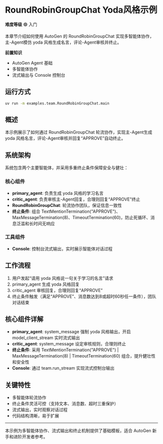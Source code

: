 # RoundRobinGroupChat Yoda风格示例

**难度等级** 🟢 入门

本章节介绍如何使用 AutoGen 的 RoundRobinGroupChat 实现多智能体协作，主-Agent模仿 yoda 风格生成名言，评论-Agent审核并终止。

**前置知识**
- AutoGen Agent 基础
- 多智能体协作
- 流式输出与 Console 控制台

## 运行方式
```bash
uv run -m examples.team.RoundRobinGroupChat.main
```

## 概述
本示例展示了如何通过 RoundRobinGroupChat 轮流协作，实现主-Agent生成 yoda 风格名言，评论-Agent审核并回复“APPROVE”自动终止。

## 系统架构
系统包含两个主要智能体，并采用多重终止条件保障安全与健壮：

### 核心组件
- **primary_agent**: 负责生成 yoda 风格的学习名言
- **critic_agent**: 负责审核主-Agent回复，合理则回复“APPROVE”终止
- **RoundRobinGroupChat**: 轮流协作团队，保证信息一致性
- **终止条件**: 组合 TextMentionTermination("APPROVE")、MaxMessageTermination(8)、TimeoutTermination(60)，防止死循环、消息泛滥和长时间无响应

### 工具组件
- **Console**: 控制台流式输出，实时展示智能体对话过程

## 工作流程
1. 用户发起“请用 yoda 风格说一句关于学习的名言”请求
2. primary_agent 生成 yoda 风格回复
3. critic_agent 审核回复，合理则回复“APPROVE”
4. 终止条件触发（满足“APPROVE”、消息数达到8或超时60秒任一条件），团队对话结束

## 核心组件详解
- **primary_agent**: system_message 强制 yoda 风格输出，开启 model_client_stream 实时流式输出
- **critic_agent**: system_message 设定审核规则，合理则终止
- **终止条件**: 采用 TextMentionTermination("APPROVE") | MaxMessageTermination(8) | TimeoutTermination(60) 组合，提升健壮性和安全性
- **Console**: 通过 team.run_stream 实现流式控制台输出

## 关键特性
- 多智能体轮流协作
- 终止条件灵活可控（支持文本、消息数、超时三重保护）
- 流式输出，实时观察对话过程
- 代码结构清晰，易于扩展

---
本示例为多智能体协作、流式输出和终止机制提供了基础模板，适合 AutoGen 新手和进阶开发者参考。
